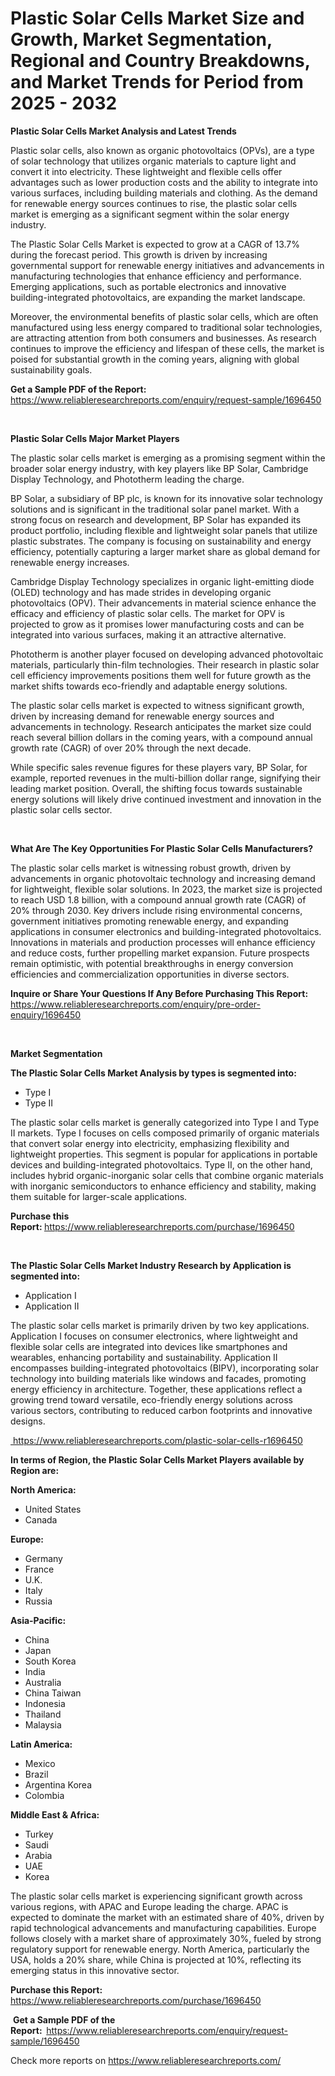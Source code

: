 <p><h1>Plastic Solar Cells Market Size and Growth, Market Segmentation, Regional and Country Breakdowns, and Market Trends for Period from 2025 -  2032</h1></p><p><strong>Plastic Solar Cells Market Analysis and Latest Trends</strong></p>
<p><p>Plastic solar cells, also known as organic photovoltaics (OPVs), are a type of solar technology that utilizes organic materials to capture light and convert it into electricity. These lightweight and flexible cells offer advantages such as lower production costs and the ability to integrate into various surfaces, including building materials and clothing. As the demand for renewable energy sources continues to rise, the plastic solar cells market is emerging as a significant segment within the solar energy industry.</p><p>The Plastic Solar Cells Market is expected to grow at a CAGR of 13.7% during the forecast period. This growth is driven by increasing governmental support for renewable energy initiatives and advancements in manufacturing technologies that enhance efficiency and performance. Emerging applications, such as portable electronics and innovative building-integrated photovoltaics, are expanding the market landscape. </p><p>Moreover, the environmental benefits of plastic solar cells, which are often manufactured using less energy compared to traditional solar technologies, are attracting attention from both consumers and businesses. As research continues to improve the efficiency and lifespan of these cells, the market is poised for substantial growth in the coming years, aligning with global sustainability goals.</p></p>
<p><strong>Get a Sample PDF of the Report:&nbsp;</strong> <a href="https://www.reliableresearchreports.com/enquiry/request-sample/1696450?utm_campaign=1581&utm_medium=2&utm_source=Github&utm_content=ia&utm_term=08012025&utm_id=plastic-solar-cells">https://www.reliableresearchreports.com/enquiry/request-sample/1696450</a></p>
<p>&nbsp;</p>
<p><strong>Plastic Solar Cells Major Market Players</strong></p>
<p><p>The plastic solar cells market is emerging as a promising segment within the broader solar energy industry, with key players like BP Solar, Cambridge Display Technology, and Phototherm leading the charge. </p><p>BP Solar, a subsidiary of BP plc, is known for its innovative solar technology solutions and is significant in the traditional solar panel market. With a strong focus on research and development, BP Solar has expanded its product portfolio, including flexible and lightweight solar panels that utilize plastic substrates. The company is focusing on sustainability and energy efficiency, potentially capturing a larger market share as global demand for renewable energy increases.</p><p>Cambridge Display Technology specializes in organic light-emitting diode (OLED) technology and has made strides in developing organic photovoltaics (OPV). Their advancements in material science enhance the efficacy and efficiency of plastic solar cells. The market for OPV is projected to grow as it promises lower manufacturing costs and can be integrated into various surfaces, making it an attractive alternative.</p><p>Phototherm is another player focused on developing advanced photovoltaic materials, particularly thin-film technologies. Their research in plastic solar cell efficiency improvements positions them well for future growth as the market shifts towards eco-friendly and adaptable energy solutions.</p><p>The plastic solar cells market is expected to witness significant growth, driven by increasing demand for renewable energy sources and advancements in technology. Research anticipates the market size could reach several billion dollars in the coming years, with a compound annual growth rate (CAGR) of over 20% through the next decade. </p><p>While specific sales revenue figures for these players vary, BP Solar, for example, reported revenues in the multi-billion dollar range, signifying their leading market position. Overall, the shifting focus towards sustainable energy solutions will likely drive continued investment and innovation in the plastic solar cells sector.</p></p>
<p>&nbsp;</p>
<p><strong>What Are The Key Opportunities For Plastic Solar Cells Manufacturers?</strong></p>
<p><p>The plastic solar cells market is witnessing robust growth, driven by advancements in organic photovoltaic technology and increasing demand for lightweight, flexible solar solutions. In 2023, the market size is projected to reach USD 1.8 billion, with a compound annual growth rate (CAGR) of 20% through 2030. Key drivers include rising environmental concerns, government initiatives promoting renewable energy, and expanding applications in consumer electronics and building-integrated photovoltaics. Innovations in materials and production processes will enhance efficiency and reduce costs, further propelling market expansion. Future prospects remain optimistic, with potential breakthroughs in energy conversion efficiencies and commercialization opportunities in diverse sectors.</p></p>
<p><strong>Inquire or Share Your Questions If Any Before Purchasing This Report:</strong> <a href="https://www.reliableresearchreports.com/enquiry/pre-order-enquiry/1696450?utm_campaign=1581&utm_medium=2&utm_source=Github&utm_content=ia&utm_term=08012025&utm_id=plastic-solar-cells">https://www.reliableresearchreports.com/enquiry/pre-order-enquiry/1696450</a></p>
<p>&nbsp;</p>
<p><strong>Market Segmentation</strong></p>
<p><strong>The Plastic Solar Cells Market Analysis by types is segmented into:</strong></p>
<p><ul><li>Type I</li><li>Type II</li></ul></p>
<p><p>The plastic solar cells market is generally categorized into Type I and Type II markets. Type I focuses on cells composed primarily of organic materials that convert solar energy into electricity, emphasizing flexibility and lightweight properties. This segment is popular for applications in portable devices and building-integrated photovoltaics. Type II, on the other hand, includes hybrid organic-inorganic solar cells that combine organic materials with inorganic semiconductors to enhance efficiency and stability, making them suitable for larger-scale applications.</p></p>
<p><strong>Purchase this Report:&nbsp;</strong><a href="https://www.reliableresearchreports.com/purchase/1696450?utm_campaign=1581&utm_medium=2&utm_source=Github&utm_content=ia&utm_term=08012025&utm_id=plastic-solar-cells">https://www.reliableresearchreports.com/purchase/1696450</a></p>
<p>&nbsp;</p>
<p><strong>The Plastic Solar Cells Market Industry Research by Application is segmented into:</strong></p>
<p><ul><li>Application I</li><li>Application II</li></ul></p>
<p><p>The plastic solar cells market is primarily driven by two key applications. Application I focuses on consumer electronics, where lightweight and flexible solar cells are integrated into devices like smartphones and wearables, enhancing portability and sustainability. Application II encompasses building-integrated photovoltaics (BIPV), incorporating solar technology into building materials like windows and facades, promoting energy efficiency in architecture. Together, these applications reflect a growing trend toward versatile, eco-friendly energy solutions across various sectors, contributing to reduced carbon footprints and innovative designs.</p></p>
<p><a href="https://www.reliableresearchreports.com/plastic-solar-cells-r1696450?utm_campaign=1581&utm_medium=2&utm_source=Github&utm_content=ia&utm_term=08012025&utm_id=plastic-solar-cells">&nbsp;https://www.reliableresearchreports.com/plastic-solar-cells-r1696450</a></p>
<p><strong>In terms of Region, the Plastic Solar Cells Market Players available by Region are:</strong></p>
<p>
    <p> <strong> North America: </strong>
        <ul>
            <li>United States</li>
            <li>Canada</li>
        </ul>
        </p> 
    <p> <strong> Europe: </strong>
        <ul>
            <li>Germany</li>
            <li>France</li>
            <li>U.K.</li>
            <li>Italy</li>
            <li>Russia</li>
        </ul>
        </p> 
    <p> <strong> Asia-Pacific: </strong>
        <ul>
            <li>China</li>
            <li>Japan</li>
            <li>South Korea</li>
            <li>India</li>
            <li>Australia</li>
            <li>China Taiwan</li>
            <li>Indonesia</li>
            <li>Thailand</li>
            <li>Malaysia</li>
        </ul>
        </p> 
    <p> <strong> Latin America: </strong>
        <ul>
            <li>Mexico</li>
            <li>Brazil</li>
            <li>Argentina Korea</li>
            <li>Colombia</li>
        </ul>
        </p> 
    <p> <strong> Middle East & Africa: </strong>
        <ul>
            <li>Turkey</li>
            <li>Saudi</li>
            <li>Arabia</li>
            <li>UAE</li>
            <li>Korea</li>
        </ul>
    </p>
    </p>
<p><p>The plastic solar cells market is experiencing significant growth across various regions, with APAC and Europe leading the charge. APAC is expected to dominate the market with an estimated share of 40%, driven by rapid technological advancements and manufacturing capabilities. Europe follows closely with a market share of approximately 30%, fueled by strong regulatory support for renewable energy. North America, particularly the USA, holds a 20% share, while China is projected at 10%, reflecting its emerging status in this innovative sector.</p></p>
<p><strong>Purchase this Report: </strong><a href="https://www.reliableresearchreports.com/purchase/1696450?utm_campaign=1581&utm_medium=2&utm_source=Github&utm_content=ia&utm_term=08012025&utm_id=plastic-solar-cells">https://www.reliableresearchreports.com/purchase/1696450</a></p>
<p>&nbsp;<strong>Get a Sample PDF of the Report:&nbsp;&nbsp;</strong><a href="https://www.reliableresearchreports.com/enquiry/request-sample/1696450?utm_campaign=1581&utm_medium=2&utm_source=Github&utm_content=ia&utm_term=08012025&utm_id=plastic-solar-cells">https://www.reliableresearchreports.com/enquiry/request-sample/1696450</a></p>
<p><strong></strong></p>
<p>Check more reports on <a href="https://www.reliableresearchreports.com/?utm_campaign=1581&utm_medium=2&utm_source=Github&utm_content=ia&utm_term=08012025&utm_id=plastic-solar-cells">https://www.reliableresearchreports.com/</a></p>